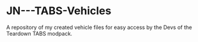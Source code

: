 # JN---TABS-Vehicles
A repository of my created vehicle files for easy access by the Devs of the Teardown TABS modpack.
